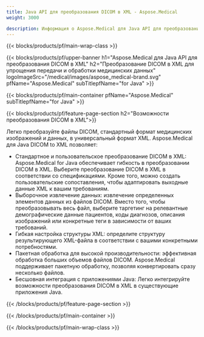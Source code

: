 ```yaml
---
title: Java API для преобразования DICOM в XML - Aspose.Medical
weight: 3000

description: Информация о Aspose.Medical для Java API для преобразования DICOM в XML
---
```


{{< blocks/products/pf/main-wrap-class >}}

{{< blocks/products/pf/upper-banner h1="Aspose.Medical для Java API для преобразования DICOM в XML" h2="Преобразование DICOM в XML для упрощения передачи и обработки медицинских данных" logoImageSrc="/medical/images/aspose_medical-brand.svg" pfName="Aspose.Medical" subTitlepfName="for Java" >}}

{{< blocks/products/pf/main-container pfName="Aspose.Medical" subTitlepfName="for Java" >}}

{{< blocks/products/pf/feature-page-section h2="Возможности преобразования DICOM в XML">}}

<p>Легко преобразуйте файлы DICOM, стандартный формат медицинских изображений и данных, в универсальный формат XML. Aspose.Medical для Java DICOM to XML позволяет:</p>

<ul>
<li>Стандартное и пользовательское преобразование DICOM в XML: Aspose.Medical for Java обеспечивает гибкость в преобразовании DICOM в XML. Выберите преобразование DICOM в XML в соответствии со спецификациями. Кроме того, можно создать пользовательские сопоставления, чтобы адаптировать выходные данные XML к вашим требованиям.</li>
<li>Выборочное извлечение данных: извлечение определенных элементов данных из файлов DICOM. Вместо того, чтобы преобразовывать весь файл, выберите таргетинг на релевантные демографические данные пациентов, коды диагнозов, описания изображений или конкретные теги в зависимости от ваших требований.</li>
<li>Гибкая настройка структуры XML: определите структуру результирующего XML-файла в соответствии с вашими конкретными потребностями.</li>
<li>Пакетная обработка для высокой производительности: эффективная обработка больших объемов файлов DICOM. Aspose.Medical поддерживает пакетную обработку, позволяя конвертировать сразу несколько файлов.</li>
<li>Бесшовная интеграция с приложениями Java: Легко интегрируйте возможности преобразования DICOM в XML в существующие приложения Java.</li>
</ul>

{{< /blocks/products/pf/feature-page-section >}}

{{< /blocks/products/pf/main-container >}}

{{< /blocks/products/pf/main-wrap-class >}}